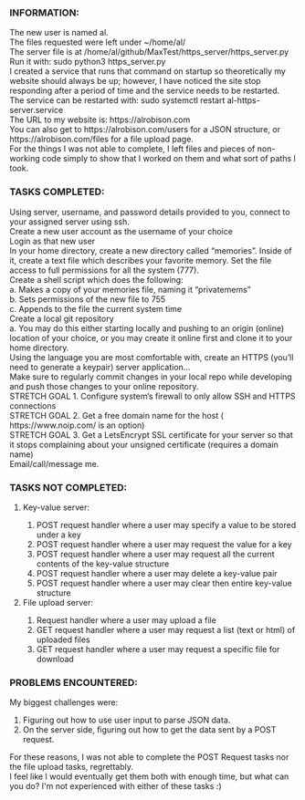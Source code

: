 <h3>INFORMATION:</h3>
<p>The new user is named al.<br>
The files requested were left under ~/home/al/<br>
The server file is at /home/al/github/MaxTest/https_server/https_server.py<br>
Run it with:  sudo python3 https_server.py<br>
I created a service that runs that command on startup so theoretically my website should always be up; however, I have noticed the site stop responding after a period of time and the service needs to be restarted.<br>
The service can be restarted with:  sudo systemctl restart al-https-server.service<br>
The URL to my website is:  https://alrobison.com<br>
You can also get to https://alrobison.com/users for a JSON structure, or https://alrobison.com/files for a file upload page.<br>
For the things I was not able to complete, I left files and pieces of non-working code simply to show that I worked on them and what sort of paths I took.<br>
</p>


<p>
<h3>TASKS COMPLETED:</h3>
Using server, username, and password details provided to you, connect to your assigned server using ssh.<br>
Create a new user account as the username of your choice<br>
Login as that new user<br>
In your home directory, create a new directory called “memories”. Inside of it, create a text file which describes your favorite memory. Set the file access to full permissions for all the system (777).<br>
Create a shell script which does the following:<br>
a. Makes a copy of your memories file, naming it “privatemems”<br>
b. Sets permissions of the new file to 755<br>
c. Appends to the file the current system time<br>
Create a local git repository<br>
a. You may do this either starting locally and pushing to an origin (online) location of your choice, or you may create it online first and clone it to your home directory.<br>
Using the language you are most comfortable with, create an HTTPS (you’ll need to generate a keypair) server application...<br>
Make sure to regularly commit changes in your local repo while developing and push those changes to your online repository.<br>
STRETCH GOAL 1. Configure system’s firewall to only allow SSH and HTTPS connections<br>
STRETCH GOAL 2. Get a free domain name for the host ( https://www.noip.com/ is an option)<br>
STRETCH GOAL 3. Get a LetsEncrypt SSL certificate for your server so that it stops complaining about your unsigned certificate (requires a domain name)<br>
Email/call/message me.
</p>

<p>
<h3>TASKS NOT COMPLETED:</h3>
<ol>
<li>Key-value server:</li>
	<ol>
	<li>POST request handler where a user may specify a value to be stored under a key</li>
	<li>POST request handler where a user may request the value for a key</li>
	<li>POST request handler where a user may request all the current contents of the key-value structure</li>
	<li>POST request handler where a user may delete a key-value pair</li>
	<li>POST request handler where a user may clear then entire key-value structure</li>
	</ol>
<li>File upload server:</li>
	<ol>
	<li>Request handler where a user may upload a file</li>
	<li>GET request handler where a user may request a list (text or html) of uploaded files</li>
	<li>GET request handler where a user may request a specific file for download</li>
	</ol>
</ol>
</p>

<p>
<h3>PROBLEMS ENCOUNTERED:</h3>
My biggest challenges were:<br>
<ol>
<li>Figuring out how to use user input to parse JSON data.</li>
<li>On the server side, figuring out how to get the data sent by a POST request.</li>
</ol>
For these reasons, I was not able to complete the POST Request tasks nor the file upload tasks, regrettably.<br>
I feel like I would eventually get them both with enough time, but what can you do? I'm not experienced with either of these tasks :)<br>
</p>

